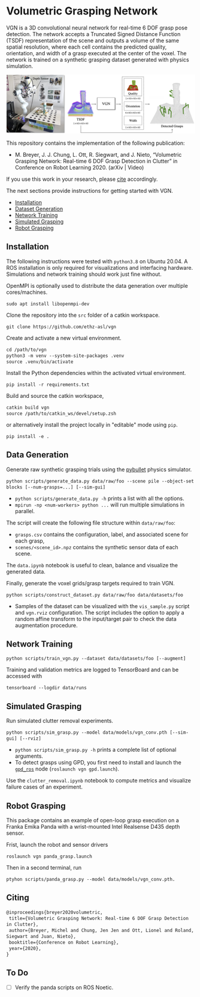 # Volumetric Grasping Network

VGN is a 3D convolutional neural network for real-time 6 DOF grasp pose detection. The network accepts a Truncated Signed Distance Function (TSDF) representation of the scene and outputs a volume of the same spatial resolution, where each cell contains the predicted quality, orientation, and width of a grasp executed at the center of the voxel. The network is trained on a synthetic grasping dataset generated with physics simulation.

<!-- TODO insert citation -->

![overview](docs/overview.png)

This repository contains the implementation of the following publication:

* M. Breyer, J. J. Chung, L. Ott, R. Siegwart, and J. Nieto, “Volumetric Grasping Network: Real-time 6 DOF Grasp Detection in Clutter” in Conference on Robot Learning 2020. (arXiv | Video)

If you use this work in your research, please [cite](#citing) accordingly.

The next sections provide instructions for getting started with VGN.

* [Installation](#installation)
* [Dataset Generation](#data-generation)
* [Network Training](#network-training)
* [Simulated Grasping](#simulated-grasping)
* [Robot Grasping](#robot-grasping)

## Installation

The following instructions were tested with `python3.8` on Ubuntu 20.04. A ROS installation is only required for visualizations and interfacing hardware. Simulations and network training should work just fine without.

OpenMPI is optionally used to distribute the data generation over multiple cores/machines.

```
sudo apt install libopenmpi-dev
```

Clone the repository into the `src` folder of a catkin workspace.

```
git clone https://github.com/ethz-asl/vgn
```

Create and activate a new virtual environment.

```
cd /path/to/vgn
python3 -m venv --system-site-packages .venv
source .venv/bin/activate
```

Install the Python dependencies within the activated virtual environment.

```
pip install -r requirements.txt
```

Build and source the catkin workspace,

```
catkin build vgn
source /path/to/catkin_ws/devel/setup.zsh
```

or alternatively install the project locally in "editable" mode using `pip`.

```
pip install -e .
```

<!-- TODO data download -->

## Data Generation

Generate raw synthetic grasping trials using the [pybullet](https://github.com/bulletphysics/bullet3) physics simulator.

```
python scripts/generate_data.py data/raw/foo --scene pile --object-set blocks [--num-grasps=...] [--sim-gui]
```

* `python scripts/generate_data.py -h` prints a list with all the options.
* `mpirun -np <num-workers> python ...` will run multiple simulations in parallel.

The script will create the following file structure within `data/raw/foo`:

* `grasps.csv` contains the configuration, label, and associated scene for each grasp,
* `scenes/<scene_id>.npz` contains the synthetic sensor data of each scene.

The `data.ipynb` notebook is useful to clean, balance and visualize the generated data.

Finally, generate the voxel grids/grasp targets required to train VGN.

```
python scripts/construct_dataset.py data/raw/foo data/datasets/foo
```

* Samples of the dataset can be visualized with the `vis_sample.py` script and `vgn.rviz` configuration. The script includes the option to apply a random affine transform to the input/target pair to check the data augmentation procedure.

## Network Training

```
python scripts/train_vgn.py --dataset data/datasets/foo [--augment]
```

Training and validation metrics are logged to TensorBoard and can be accessed with

```
tensorboard --logdir data/runs
```

## Simulated Grasping

Run simulated clutter removal experiments.

```
python scripts/sim_grasp.py --model data/models/vgn_conv.pth [--sim-gui] [--rviz]
```

* `python scripts/sim_grasp.py -h` prints a complete list of optional arguments.
* To detect grasps using GPD, you first need to install and launch the [`gpd_ros`](https://github.com/atenpas/gpd_ros) node (`roslaunch vgn gpd.launch`).

Use the `clutter_removal.ipynb` notebook to compute metrics and visualize failure cases of an experiment.

## Robot Grasping

This package contains an example of open-loop grasp execution on a Franka Emika Panda with a wrist-mounted Intel Realsense D435 depth sensor.

Frist, launch the robot and sensor drivers

```
roslaunch vgn panda_grasp.launch
```

Then in a second terminal, run

```
ptyhon scripts/panda_grasp.py --model data/models/vgn_conv.pth.
```

## Citing

```
@inproceedings{breyer2020volumetric,
 title={Volumetric Grasping Network: Real-time 6 DOF Grasp Detection in Clutter},
 author={Breyer, Michel and Chung, Jen Jen and Ott, Lionel and Roland, Siegwart and Juan, Nieto},
 booktitle={Conference on Robot Learning},
 year={2020},
}
```

## To Do

* [ ] Verify the panda scripts on ROS Noetic.
